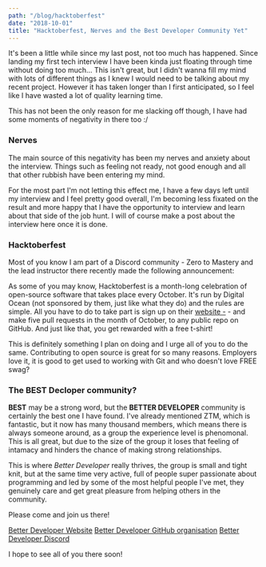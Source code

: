 ```yaml
---
path: "/blog/hacktoberfest"
date: "2018-10-01"
title: "Hacktoberfest, Nerves and the Best Developer Community Yet"
---
```

It's been a little while since my last post, not too much has happened. Since landing my first tech interview I have been kinda just floating through time without doing too much... This isn't great, but I didn't wanna fill my mind with lots of different things as I knew I would need to be talking about my recent project. However it has taken longer than I first anticipated, so I feel like I have wasted a lot of quality learning time.

This has not been the only reason for me slacking off though, I have had some moments of negativity in there too :/

### Nerves

The main source of this negativity has been my nerves and anxiety about the interview. Things such as feeling not ready, not good enough and all that other rubbish have been entering my mind.

For the most part I'm not letting this effect me, I have a few days left until my interview and I feel pretty good overall, I'm becoming less fixated on the result and more happy that I have the opportunity to interview and learn about that side of the job hunt. I will of course make a post about the interview here once it is done.

### Hacktoberfest

Most of you know I am part of a Discord community - Zero to Mastery and the lead instructor there recently made the following announcement:

As some of you may know, Hacktoberfest is a month-long celebration of open-source software that takes place every October. It's run by Digital Ocean (not sponsored by them, just like what they do) and the rules are simple. All you have to do to take part is sign up on their [website -](https://hacktoberfest.digitalocean.com/) - and make five pull requests in the month of October, to any public repo on GitHub. And just like that, you get rewarded with a free t-shirt!

This is definitely something I plan on doing and I urge all of you to do the same. Contributing to open source is great for so many reasons. Employers love it, it is good to get used to working with Git and who doesn't love FREE swag?

### The BEST Decloper community?

**BEST** may be a strong word, but the **BETTER DEVELOPER** community is certainly the best one I have found. I've already mentioned ZTM, which is fantastic, but it now has many thousand members, which means there is always someone around, as a group the experience level is phenomonal. This is all great, but due to the size of the group it loses that feeling of intamacy and hinders the chance of making strong relationships.

This is where *Better Developer* really thrives, the group is small and tight knit, but at the same time very active, full of people super passionate about programming and led by some of the most helpful people I've met, they genuinely care and get great pleasure from helping others in the community.

Please come and join us there!

[Better Developer Website](https://bttrdvlpr.com/)
[Better Developer GitHub organisation](https://github.com/BetterDevelopers)
[Better Developer Discord](https://discord.gg/h4XHgyz)

I hope to see all of you there soon!
